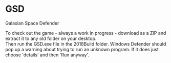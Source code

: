 # GSD
Galaxian Space Defender

To check out the game - always a work in progress - download as a ZIP and extract it to any old folder on your desktop.  
Then run the GSD.exe file in the 2018Build folder.  Windows Defender should pop up a warning about trying to run an unknown
program.  If it does just choose 'details' and then 'Run anyway'.
